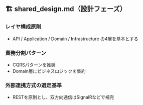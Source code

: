 ## 🏗 shared_design.md（設計フェーズ）

### レイヤ構成原則
- API / Application / Domain / Infrastructure の4層を基本とする

### 責務分割パターン
- CQRSパターンを推奨
- Domain層にビジネスロジックを集約

### 外部連携方式の選定基準
- RESTを原則とし、双方向通信はSignalRなどで補完
